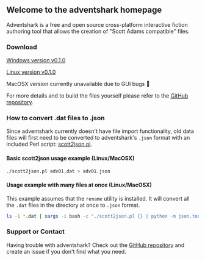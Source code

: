 ## Welcome to the adventshark homepage

Adventshark is a free and open source cross-platform interactive fiction authoring tool that allows the creation of "Scott Adams compatible" files.

### Download

[Windows version v0.1.0](https://github.com/pdxiv.github.io/Adventshark.exe)

[Linux version v0.1.0](https://github.com/pdxiv.github.io/adventshark)

MacOSX version currently unavailable due to GUI bugs 🤒

For more details and to build the files yourself please refer to the [GitHub repository](https://github.com/pdxiv/adventshark).

### How to convert .dat files to .json

Since adventshark currently doesn't have file import functionality, old data files will first need to be converted to adventshark's `.json` format with an included Perl script: [scott2json.pl](https://github.com/pdxiv/scott2json.pl).

#### Basic scott2json usage example (Linux/MacOSX)

```bash
./scott2json.pl adv01.dat > adv01.json
```

#### Usage example with many files at once (Linux/MacOSX)

This example assumes that the `rename` utility is installed. It will convert all the `.dat` files in the directory at once to `.json` format.

```bash
ls -1 *.dat | xargs -i bash -c "./scott2json.pl {} | python -m json.tool > {}.json" ; rename -f 's/.dat.json$/.json/' *.dat.json
```

### Support or Contact

Having trouble with adventshark? Check out the [GitHub repository](https://github.com/pdxiv/adventshark) and create an issue if you don't find what you need.
